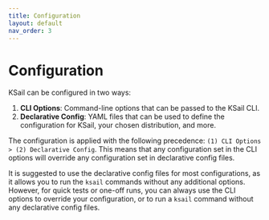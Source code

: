 ```yaml
---
title: Configuration
layout: default
nav_order: 3
---
```


# Configuration

KSail can be configured in two ways:

1. **CLI Options**: Command-line options that can be passed to the KSail CLI.
2. **Declarative Config**: YAML files that can be used to define the configuration for KSail, your chosen distribution, and more.

The configuration is applied with the following precedence: `(1) CLI Options > (2) Declarative Config`. This means that any configuration set in the CLI options will override any configuration set in declarative config files.

It is suggested to use the declarative config files for most configurations, as it allows you to run the `ksail` commands without any additional options. However, for quick tests or one-off runs, you can always use the CLI options to override your configuration, or to run a `ksail` command without any declarative config files.
